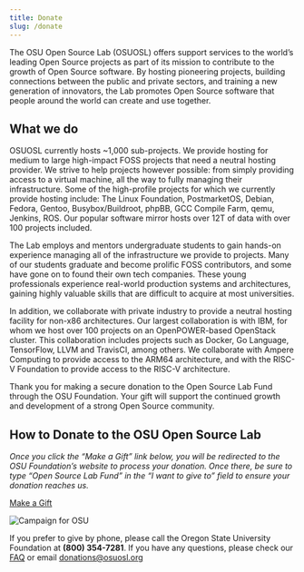 ```yaml
---
title: Donate
slug: /donate
---
```


The OSU Open Source Lab (OSUOSL) offers support services to the world’s leading Open Source projects as part of its
mission to contribute to the growth of Open Source software. By hosting pioneering projects, building connections
between the public and private sectors, and training a new generation of  innovators, the Lab promotes Open Source
software that people around the world can create and use together.

## What we do

OSUOSL currently hosts ~1,000 sub-projects. We provide hosting for medium to large high-impact FOSS projects that need a
neutral hosting provider. We strive to help projects however possible: from simply providing access to a virtual
machine, all the way to fully managing their infrastructure. Some of the high-profile projects for which we currently
provide hosting include: The Linux Foundation, PostmarketOS, Debian, Fedora, Gentoo, Busybox/Buildroot, phpBB, GCC
Compile Farm, qemu, Jenkins, ROS. Our popular software mirror hosts over 12T of data with over 100 projects included.

The Lab employs and mentors undergraduate students to gain hands-on experience managing all of the infrastructure we
provide to projects. Many of our students graduate and become prolific FOSS contributors, and some have gone on to found
their own tech companies. These young professionals experience real-world production systems and architectures, gaining
highly valuable skills that are difficult to acquire at most universities.

In addition, we collaborate with private industry to provide a neutral hosting facility for non-x86 architectures. Our
largest collaboration is with IBM, for whom we host over 100 projects on an OpenPOWER-based OpenStack cluster. This
collaboration includes projects such as Docker, Go Language, TensorFlow, LLVM and TravisCI, among others. We collaborate
with Ampere Computing to provide access to the ARM64 architecture, and with the RISC-V Foundation to provide access to
the RISC-V architecture.

Thank you for making a secure donation to the Open Source Lab Fund through the OSU Foundation. Your gift will support
the continued growth and development of a strong Open Source community.

## How to Donate to the OSU Open Source Lab

_Once you click the “Make a Gift” link below, you will be redirected to the OSU Foundation’s website to process your
donation. Once there, be sure to type “Open Source Lab Fund” in the “I want to give to” field to ensure your donation
reaches us._

[Make a Gift](https://give.fororegonstate.org/PL1Uv3Fkug)

![Campaign for OSU](/images/grey-campaign.png#left)

If you prefer to give by phone, please call the Oregon State University Foundation at **(800) 354-7281**. If you have
any questions, please check our [FAQ](/donate/faq) or email <donations@osuosl.org>
